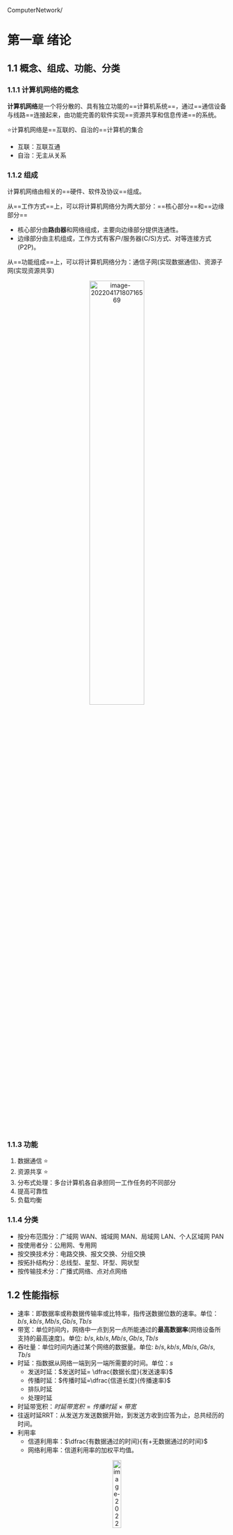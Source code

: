 ComputerNetwork/

# 第一章 绪论

## 1.1 概念、组成、功能、分类

### 1.1.1 计算机网络的概念

**计算机网络**是一个将分散的、具有独立功能的==计算机系统==，通过==通信设备与线路==连接起来，由功能完善的软件实现==资源共享和信息传递==的系统。

⭐计算机网络是==互联的、自治的==计算机的集合

- 互联：互联互通
- 自治：无主从关系

### 1.1.2 组成

计算机网络由相关的==硬件、软件及协议==组成。

从==工作方式==上，可以将计算机网络分为两大部分：==核心部分==和==边缘部分==

- 核心部分由**路由器**和网络组成，主要向边缘部分提供连通性。
- 边缘部分由主机组成，工作方式有客户/服务器(C/S)方式、对等连接方式(P2P)。

从==功能组成==上，可以将计算机网络分为：通信子网(实现数据通信)、资源子网(实现资源共享)

<center><img src="../99.Figure/01-002/image-20220417180716569.png" alt="image-20220417180716569" width=50% /></center>

### 1.1.3 功能

1. 数据通信 ⭐
2. 资源共享 ⭐
3. 分布式处理：多台计算机各自承担同一工作任务的不同部分
4. 提高可靠性
5. 负载均衡



### 1.1.4 分类

- 按分布范围分：广域网 WAN、城域网 MAN、局域网 LAN、个人区域网 PAN
- 按使用者分：公用网、专用网
- 按交换技术分：电路交换、报文交换、分组交换
- 按拓扑结构分：总线型、星型、环型、网状型
- 按传输技术分：广播式网络、点对点网络



## 1.2 性能指标

- 速率：即数据率或称数据传输率或比特率，指传送数据位数的速率。单位：$b/s, kb/s,Mb/s, Gb/s, Tb/s$
- 带宽：单位时间内，网络中一点到另一点所能通过的**最高数据率**(网络设备所支持的最高速度)。单位: $b/s, kb/s,Mb/s, Gb/s, Tb/s$
- 吞吐量：单位时间内通过某个网络的数据量。单位: $b/s, kb/s,Mb/s, Gb/s, Tb/s$
- 时延：指数据从网络一端到另一端所需要的时间。单位：$s$
    - 发送时延：$发送时延= \dfrac{数据长度}{发送速率}$
    - 传播时延：$传播时延=\dfrac{信道长度}{传播速率}$
    - 排队时延
    - 处理时延
- 时延带宽积：$时延带宽积=传播时延\times 带宽$
- 往返时延RRT：从发送方发送数据开始，到发送方收到应答为止，总共经历的时间。
- 利用率
    - 信道利用率：$\dfrac{有数据通过的时间}{有+无数据通过的时间}$
    - 网络利用率：信道利用率的加权平均值。

<center><img src="../99.Figure/01-002/image-20220417191330239.png" alt="image-20220417191330239" width=20% /></center>

## 1.3 实体、协议、接口、服务

1. **实体:** 第n层中的活动元素称为n层实体，==同一层的实体叫对等实体==
2. **协议：** 为进行网络中==对等实体==间的数据交换而建立的规则、标准或约定，称为网络协议。协议是==水平==的。
    - 语法：规定传输数据的格式
    - 语义：规定所要完成的功能
    - 同步：规定各种操作的顺序
3. **接口：** 上层使用下层服务的入口
4. **服务：** 下层为相邻上层提供的功能调用。服务是==垂直==方向的，且所提供服务的具体细节对上一层完全屏蔽。第n层在向第n+1层提供服务时，此服务不仅包含第n层本身的功能，还包括由下层（1~n-1）服务提供的功能.



⭐**计算机网络体系结构**是从==功能==上描述计算机网络结构的，它是一种==分层结构==，每一层遵循其网络协议以完成本层功能。

⭐计算机网络体系结构是计算机网络的==各层及其协议==的集合。



## 1.4 OSI参考模型

<center><img src="../99.Figure/01-002/image-20220508162202617.png" alt="image-20220508162202617" style="zoom:80%;" /></center>

<center><img src="../99.Figure/01-002/image-20220508162636310.png" alt="image-20220508162636310" style="zoom:80%;" />
<img src="../99.Figure/01-002/image-20220508163111396.png" alt="image-20220508163111396" style="zoom:80%;" /></center>
### 1.4.1 传输层

1. 可靠传输（TCP）、不可靠传输（UDP）
2. 差错控制
3. 流量控制
4. 复用分用
    - 复用：多个应用层进程可同时使用下面运输层的服务。
    - 分用：运输层把收到的信息分别交付给应用层中的相应进程。

### 1.4.2 网络层

网络层的主要任务是把分组从源端传到目的端，网络层传输的单位是==数据报==

1. 路由选择
2. 差错控制
3. 流量控制
4. 拥塞控制



### 1.4.3 数据链路层

数据链路层的传输单位是==帧==

1. 封装成帧
2. 差错控制
3. 流量控制
4. 访问(接入)控制



### 1.4.4 物理层

物理层传输单位是==比特==



## 1.5 TCP/IP模型

<center><img src="../99.Figure/01-002/image-20220518190205855.png" alt="image-20220518190205855" style="zoom:80%;" /><br><br><img src="../99.Figure/01-002/image-20220518190654967.png" alt="image-20220518190654967" style="zoom:80%;" /></center>



## 1.6 5层参考模型

<center><img src="../99.Figure/01-002//image-20220518191129342.png" alt="image-20220518191129342" style="zoom:80%;" /></center>





# 第二章 物理层

## 2.1 基本概念

物理层主要解决如何在传输媒体上==传输数据比特流==，而不是指具体的传输媒体

物理层的主要任务：确定与传输媒体==接口==有关的一些特性

- 机械特性：接口规格、接口形状、引线数目、引脚数目等
- 电气特性：线路上信号的电压范围、阻抗匹配、传输速率、距离限制(例如电线长度限于15m以内)等
- 功能特性：指明某一==电平表示何种意义==等
- 规程(过程)特性：定义物理线路的工作==规程和时序==关系



## 2.2 数据通信

🎈调制解调器的作用：实现（电脑网卡发出的）数字信号和（电话线上传输的）模拟信号之间的转换

🎈一个数据通信系统可以划分为==三大部分==：

1. 源系统
    - 源点(信源)
    - 发送器
2. 传输系统
3. 目的系统
    - 终点(信宿)
    - 接收器

🎈通信的目的是==传送消息==。

🎈==数据==是传送的信息的实体，通常是有意义的符号序列

🎈==信号==是数据的电气/电磁表现

- 数字信号(离散信号)
- 模拟信号(连续信号)

**🎈三种通信方式**

- 单工通信
- 半双工通信
- 全双工通信

**🎈两种数据传输方式**

- 串行传输：速度慢，费用低，适合远距离
- 并行传输：速度快，费用高，适合近距离



## 2.3 码元、波特率

**码元：** 是指用一个固定时长的信号波形，代表不同离散数值的基本波形，是数字通信中**数字信号**的计量单位。当码元的离散状态有M个时，此时码元为M进制码元。一个码元可以携带多个比特的信息量。

<center><img src="../99.Figure/01-002/image-20220607152749505.png" alt="image-20220607152749505" style="zoom:80%;" /></center>



**速率：** 是指数据的传输速率，表示单位时间内传输的数据量。分为==码元传输速率==和==信息传输速率==

**码元传输速率：** 单位时间内传输的码元个数，单位是波特(Baud)。别名：码元速率，波形速率，调制速率，符号速率等。

**信息传输速率：** 单位时间内传输的比特数，单位是比特/秒(b/s)。别名：信息速率，比特率等。



若一个码元携带$n \ bit$的信息，则$M \ Baud$的码元速率对应的比特率为：$M * n \ bit/s$



## 2.4 奈氏准则、香农定理

**影响失真程度的因素：**

- 码元传输速率
- 信号传输距离
- 噪声干扰
- 传输媒体质量



**信道带宽：** 是信道能通过的最高频率和最低频率之差。

**码间串扰：** 接收端收到的信号波形失去了码元之间清晰界限的现象。



**奈氏准则：** 在理想低通(无噪声，带宽受限)条件下，为了避免码间串扰，极限码元传输速率为$2W \ Baud$，其中，W是信道带宽，单位为Hz。

理想低通信道下的极限数据传输率=$2Wlog_2^V \ (b/s)$，其中V表示码元的离散电平数目。

<center><img src="../99.Figure/01-002/image-20220608093600980.png" alt="image-20220608093600980" style="zoom:80%;" /></center>



**香农定理：**在带宽受限且有噪声的信道中，为了不产生误差，信息的数据传输速率的上限为：$C = Wlog_2^{(1+\frac{S}{N})} \ (b/s)$。其中，$W$为带宽(单位是Hz)， $\dfrac{S}{N}$为信噪比，S表示信道所传信号的平均功率，N为高斯噪声功率。通常我们用分贝作为信噪比的度量单位：$信噪比(dB) = 10log_{10}^{\frac{S}{N}}$

<center><img src="../99.Figure/01-002/image-20220608094420192.png" alt="image-20220608094420192" style="zoom:80%;" /></center>



<center><img src="../99.Figure/01-002/image-20220608094538509.png" alt="image-20220608094538509" style="zoom:80%;" /><br>如果我们能够同时计算上面两种情况的极限数据传输率，那么最后我们需要选取最小的那个作为极限数据传输率</center>



## 2.5 编码与调制

**基带信号：** 来自信源的信号称为基带信号。在计算机网络中，基带信号就是数字信号。

**带通信号：** 经过载波调制后的信号称为带通信号，在计算机网络中，带通信号就是模拟信号。

**基带调制：** 把数字信号转换成另一种数字信号，通常称为编码

**带通调制：** 使用载波的调制称为带通调制

<center><img src="../99.Figure/01-002/image-20220608100709490.png" alt="image-20220608100709490" style="zoom:80%;" /></center>



**常见编码方式：**

1. 不归零制：正电平代表1，负电平代表0
2. 归零制：正脉冲代表1，负脉冲代表0
3. 曼彻斯特编码：位周期中心的向上跳变代表0，向下跳变代表1。也可以反过来定义
4. 差分曼彻斯特编码：在每一位的中心处都有跳变。位开始边界有跳变代表0，没有跳变代表1。

曼彻斯特编码产生的信号频率比不归零制高，曼彻斯特编码具有自同步能力。

<center><img src="../99.Figure/01-002/b97cacebe505e8399b96ac18f20f5dcb.png" alt="img" style="zoom:80%;" /></center>



**基本的带通调制方法：**

<center><img src="../99.Figure/01-002/image-20220608104548164.png" alt="image-20220608104548164" style="zoom:80%;" /></center>





## 2.6 传输介质

**传输介质：** 是数据传输系统中在发送设备和接收设备之间的物理通路。

注意：传输介质不属于物理层，它位于物理层的下面，通常认为它是第0层。



**传输介质的分类：**

- 导引型传输媒体
    - 双绞线
        - 屏蔽双绞线STP
        - 非屏蔽双绞线UTP
    - 同轴电缆
    - 光纤
        - 单模光纤
        - 多模光纤
- 非导引型传输媒体
    - 无线电波
    - 微波
    - 红外线、激光



## 2.7 物理层设备

- **中继器：** 对信号进行==再生和还原==
- **集线器：** 集线器是一个多口中继器，实现信号的再生放大转发。







